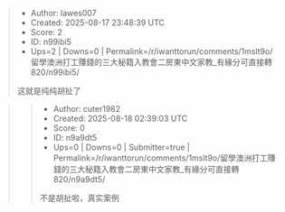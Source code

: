 > - Author: lawes007
> - Created: 2025-08-17 23:48:39 UTC
> - Score: 2
> - ID: n99ibi5
> - Ups=2 | Downs=0 | Permalink=/r/iwanttorun/comments/1mslt9o/留學澳洲打工賺錢的三大秘籍入教會二房東中文家教_有緣分可直接轉820/n99ibi5/
>
> 这就是纯纯胡扯了

>> - Author: cuter1982
>> - Created: 2025-08-18 02:39:03 UTC
>> - Score: 0
>> - ID: n9a9dt5
>> - Ups=0 | Downs=0 | Submitter=true | Permalink=/r/iwanttorun/comments/1mslt9o/留學澳洲打工賺錢的三大秘籍入教會二房東中文家教_有緣分可直接轉820/n9a9dt5/
>>
>> 不是胡扯啦，真实案例
